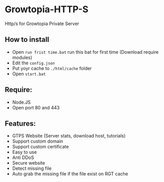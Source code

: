 # Growtopia-HTTP-S
Http/s for Growtopia Private Server

## How to install
- Open `run frist time.bat` run this bat for first time (Download require modules)
- Edit the `config.json`
- Put yoyr cache to `./html/cache` folder
- Open `start.bat`
  
## Require:
- Node.JS
- Open port 80 and 443

## Features:
- GTPS Website (Server stats, download host, tutorials)
- Support custom domain
- Support custom certificate
- Easy to use
- Anti DDoS
- Secure website
- Detect missing file
- Auto grab the missing file if the file exist on RGT cache

